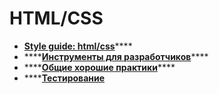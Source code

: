 # HTML/CSS

* [**Style guide: html/css**](html/)\*\*\*\*
* \*\*\*\*[**Инструменты для разработчиков**](css/)\*\*\*\*
* \*\*\*\*[**Общие хорошие практики**](obshie-khoroshie-praktiki/)\*\*\*\*
* \*\*\*\*[**Тестирование** ](testirovanie/) 



